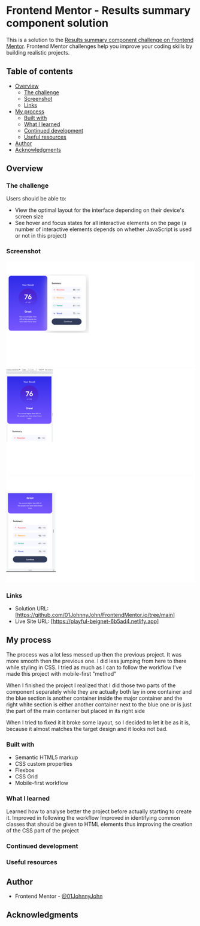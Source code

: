 # Frontend Mentor - Results summary component solution

This is a solution to the [Results summary component challenge on Frontend Mentor](https://www.frontendmentor.io/challenges/results-summary-component-CE_K6s0maV). Frontend Mentor challenges help you improve your coding skills by building realistic projects.

## Table of contents

- [Overview](#overview)
  - [The challenge](#the-challenge)
  - [Screenshot](#screenshot)
  - [Links](#links)
- [My process](#my-process)
  - [Built with](#built-with)
  - [What I learned](#what-i-learned)
  - [Continued development](#continued-development)
  - [Useful resources](#useful-resources)
- [Author](#author)
- [Acknowledgments](#acknowledgments)

## Overview

### The challenge

Users should be able to:

- View the optimal layout for the interface depending on their device's screen size
- See hover and focus states for all interactive elements on the page (a number of interactive elements depends on whether JavaScript is used or not in this project)

### Screenshot

![](./images/screenshot-desktop.png)
![](./images/screenshot-mobile_1.png)
![](./images/screenshot-mobile_2.png)

### Links

- Solution URL: [https://github.com/01JohnnyJohn/FrontendMentor.io/tree/main]
- Live Site URL: [https://playful-beignet-6b5ad4.netlify.app]

## My process

The process was a lot less messed up then the previous project. It was more smooth then the previous one. I did less jumping from here to there while styling in CSS.
I tried as much as I can to follow the workflow
I've made this project with mobile-first "method"

When I finished the project I realized that I did those two parts of the component separately while they are actually both lay in one container and the blue section is another container inside the major container and the right white section is either another container next to the blue one or is just the part of the main container but placed in its right side

When I tried to fixed it it broke some layout, so I decided to let it be as it is, because it almost matches the target design and it looks not bad.

### Built with

- Semantic HTML5 markup
- CSS custom properties
- Flexbox
- CSS Grid
- Mobile-first workflow

### What I learned

Learned how to analyse better the project before actually starting to create it.
Improved in following the workflow
Improved in identifying common classes that should be given to HTML elements thus improving the creation of the CSS part of the project

### Continued development

### Useful resources

## Author

- Frontend Mentor - [@01JohnnyJohn](https://www.frontendmentor.io/profile/yourusername)

## Acknowledgments
